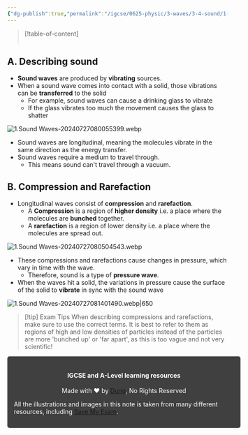 ```yaml
---
{"dg-publish":true,"permalink":"/igcse/0625-physic/3-waves/3-4-sound/1-sound-waves/","tags":["IGCSE","0625-Physics"],"noteIcon":""}
---
```


> [!table-of-content]
> ```table-of-contents
> ```

## A. Describing sound
- **Sound waves** are produced by **vibrating** sources.
- When a sound wave comes into contact with a solid, those vibrations can be **transferred** to the solid
    - For example, sound waves can cause a drinking glass to vibrate
    - If the glass vibrates too much the movement causes the glass to shatter

![1.Sound Waves-20240727080055399.webp](/img/user/IGCSE/0625%20-%20Physic/3.%20Waves/3.4.%20Sound/Resources/1.Sound%20Waves-20240727080055399.webp)

- Sound waves are longitudinal, meaning the molecules vibrate in the same direction as the energy transfer.
- Sound waves require a medium to travel through.
	- This means sound can't travel through a vacuum.

## B. Compression and Rarefaction
- Longitudinal waves consist of **compression** and **rarefaction**.
	- A **Compression** is a region of **higher density** i.e. a place where the molecules are **bunched** together.
	- A **rarefaction** is a region of lower density i.e. a place where the molecules are spread out.

![1.Sound Waves-20240727080504543.webp](/img/user/IGCSE/0625%20-%20Physic/3.%20Waves/3.4.%20Sound/Resources/1.Sound%20Waves-20240727080504543.webp)

- These compressions and rarefactions cause changes in pressure, which vary in time with the wave.
    - Therefore, sound is a type of **pressure wave**.
- When the waves hit a solid, the variations in pressure cause the surface of the solid to **vibrate** in sync with the sound wave

![1.Sound Waves-20240727081401490.webp|650](/img/user/IGCSE/0625%20-%20Physic/3.%20Waves/3.4.%20Sound/Resources/1.Sound%20Waves-20240727081401490.webp)

> [!tip] Exam Tips
> When describing compressions and rarefactions, make sure to use the correct terms. It is best to refer to them as regions of high and low densities of particles instead of the particles are more 'bunched up' or 'far apart', as this is too vague and not very scientific!


<div class="transclusion internal-embed is-loaded"><div class="markdown-embed">





<div style="background-color: #404040; padding:15px; border-radius: 5px; color: #fff; width: 100%">
<h4 style="text-align: center">IGCSE and A-Level learning resources</h4>
<p style="text-align: center">Made with ♥ by <a href="https://www.facebook.com/luong.tuandung.3/" target="_blank">Dung</a>, No Rights Reserved</p>
<p>All the illustrations and images in this note is taken from many different resources, including <a href="https://www.savemyexams.com/" target="_blank">Save My Exam</a>.</p>
</div>


</div></div>

